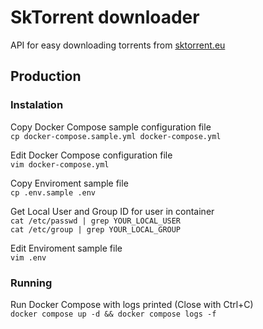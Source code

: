 # SkTorrent downloader

API for easy downloading torrents from [sktorrent.eu](https://sktorrent.eu/)

## Production

### Instalation

Copy Docker Compose sample configuration file \
`cp docker-compose.sample.yml docker-compose.yml`

Edit Docker Compose configuration file \
`vim docker-compose.yml`

Copy Enviroment sample file \
`cp .env.sample .env`

Get Local User and Group ID for user in container \
`cat /etc/passwd | grep YOUR_LOCAL_USER` \
`cat /etc/group | grep YOUR_LOCAL_GROUP`

Edit Enviroment sample file \
`vim .env`

### Running

Run Docker Compose with logs printed (Close with Ctrl+C) \
`docker compose up -d && docker compose logs -f`
